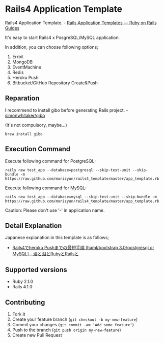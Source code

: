 # Rails4 Application Template

Rails4 Application Template. - [Rails Application Templates — Ruby on Rails Guides](http://guides.rubyonrails.org/rails_application_templates.html)

It's easy to start Rails4 x PosgreSQL/MySQL application.

In addition, you can choose following options;

1) Errbit
2) MongoDB
3) EventMachine
4) Redis
5) Heroku Push
6) Bitbucket/GitHub Repository Create&Push

## Reparation

I recommend to install gibo before generating Rails project. - [simonwhitaker/gibo](https://github.com/simonwhitaker/gibo)

(It's not compulsory, maybe...)

    brew install gibo

## Execution Command

Execute following command for PostgreSQL:

    rails new test_app --database=postgresql --skip-test-unit --skip-bundle -m https://raw.github.com/morizyun/rails4_template/master/app_template.rb

Execute following command for MySQL:

    rails new test_app --database=mysql --skip-test-unit --skip-bundle -m https://raw.github.com/morizyun/rails4_template/master/app_template.rb

Caution: Please don't use '-' in application name.

## Detail Explanation

Japanese explanation in this template is as follows;

- [Rails4でheroku Pushまでの最短手順 [haml/bootstrap 3.0/postgresql or MySQL] - 酒と泪とRubyとRailsと](http://morizyun.github.io/blog/heroku-rails4-postgresql-introduction/)

## Supported versions

- Ruby 2.1.0
- Rails 4.1.0

## Contributing

1. Fork it
2. Create your feature branch (`git checkout -b my-new-feature`)
3. Commit your changes (`git commit -am 'Add some feature'`)
4. Push to the branch (`git push origin my-new-feature`)
5. Create new Pull Request
